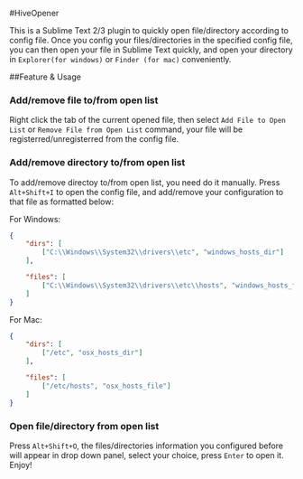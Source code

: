#HiveOpener

This is a Sublime Text 2/3 plugin to quickly open file/directory according to config file. Once you config your files/directories in the specified config file, you can then open your file in Sublime Text quickly, and open your directory in `Explorer(for windows)` or `Finder (for mac)` conveniently.

##Feature & Usage

### Add/remove file to/from open list

Right click the tab of the current opened file, then select `Add File to Open List` or `Remove File from Open List` command, your file will be registerred/unregisterred from the config file.

### Add/remove directory to/from open list

To add/remove directoy to/from open list, you need do it manually. Press `Alt+Shift+I` to open the config file, and add/remove your configuration to that file as formatted below:

For Windows:

```json
{
    "dirs": [
        ["C:\\Windows\\System32\\drivers\\etc", "windows_hosts_dir"]
    ],

    "files": [
        ["C:\\Windows\\System32\\drivers\\etc\\hosts", "windows_hosts_file"]
    ]
}
```

For Mac:

```json
{
    "dirs": [
        ["/etc", "osx_hosts_dir"]
    ],

    "files": [
        ["/etc/hosts", "osx_hosts_file"]
    ]
}
```

### Open file/directory from open list

Press `Alt+Shift+O`, the files/directories information you configured before will appear in drop down panel, select your choice, press `Enter` to open it. Enjoy!
